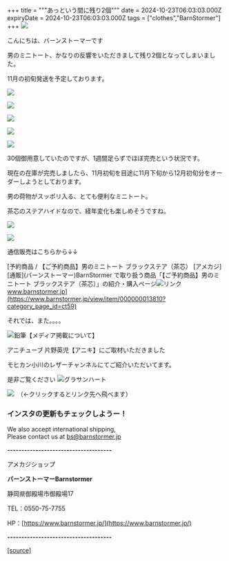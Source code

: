 +++
title = """あっという間に残り2個"""
date = 2024-10-23T06:03:03.000Z
expiryDate = 2024-10-23T06:03:03.000Z
tags = ["clothes","BarnStormer"]
+++
[![](https://stat.ameba.jp/user_images/20231023/16/barnstormer-go/b2/03/p/o0420015015354743273.png)](https://ameblo.jp/barnstormer-go/entry-12825670498.html)

こんにちは、バーンストーマーです

男のミニトート、かなりの反響をいただきまして残り2個となってしまいました。

11月の初旬発送を予定しております。

[![](https://stat.ameba.jp/user_images/20241019/16/barnstormer-go/d4/92/j/o0466070015499769921.jpg)](https://stat.ameba.jp/user_images/20241019/16/barnstormer-go/d4/92/j/o0466070015499769921.jpg)

[![](https://stat.ameba.jp/user_images/20241019/16/barnstormer-go/0a/56/j/o0466070015499769920.jpg)](https://stat.ameba.jp/user_images/20241019/16/barnstormer-go/0a/56/j/o0466070015499769920.jpg)

[![](https://stat.ameba.jp/user_images/20241019/16/barnstormer-go/18/e2/j/o0466070015499769919.jpg)](https://stat.ameba.jp/user_images/20241019/16/barnstormer-go/18/e2/j/o0466070015499769919.jpg)

[![](https://stat.ameba.jp/user_images/20241019/16/barnstormer-go/3d/85/j/o0466070015499769917.jpg)](https://stat.ameba.jp/user_images/20241019/16/barnstormer-go/3d/85/j/o0466070015499769917.jpg)

[![](https://stat.ameba.jp/user_images/20241019/16/barnstormer-go/ae/12/j/o0466070015499769914.jpg)](https://stat.ameba.jp/user_images/20241019/16/barnstormer-go/ae/12/j/o0466070015499769914.jpg)

30個御用意していたのですが、1週間足らずでほぼ完売という状況です。

現在の在庫が完売しましたら、11月初旬を目途に11月下旬から12月初旬分をオーダーしようとしております。

男の荷物がスッポリ入る、とても便利なミニトート。

茶芯のステアハイドなので、経年変化も楽しめそうですね。

[![](https://stat.ameba.jp/user_images/20241020/18/barnstormer-go/70/55/j/o0466070015500220792.jpg)](https://stat.ameba.jp/user_images/20241020/18/barnstormer-go/70/55/j/o0466070015500220792.jpg)

[![](https://stat.ameba.jp/user_images/20241020/18/barnstormer-go/7f/ff/j/o0466070015500220795.jpg)](https://stat.ameba.jp/user_images/20241020/18/barnstormer-go/7f/ff/j/o0466070015500220795.jpg)

通信販売はこちらから↓↓

[予約商品 / 【ご予約商品】男のミニトート ブラックステア（茶芯） \[アメカジ\] \[通販\](バーンストーマー)BarnStormer で取り扱う商品「【ご予約商品】男のミニトート ブラックステア（茶芯）」の紹介・購入ページ![リンク](https://c.stat100.ameba.jp/ameblo/symbols/v3.20.0/svg/gray/editor_link.svg)www.barnstormer.jp](https://www.barnstormer.jp/view/item/000000013810?category_page_id=ct59)

それでは、また。。。。

![鉛筆](https://stat100.ameba.jp/blog/ucs/img/char/char3/519.png)【メディア掲載について】

アニチューブ 片野英児【アニキ】にご取材いただきました

モヒカン小川のレザーチャンネルにてご紹介いただいてます。

是非ご覧ください ![グラサンハート](https://stat100.ameba.jp/blog/ucs/img/char/char3/148.png)

[![](https://stat.ameba.jp/user_images/20230412/16/barnstormer-go/6a/23/p/o0108010815269242493.png)](https://www.instagram.com/barnstormer_daily/)　（←クリックするとリンク先へ飛べます）

### インスタの更新もチェックしようー！

We also accept international shipping,  
Please contact us at bs@barnstormer.jp

**\-------------------------------------**

アメカジショップ

**バーンストーマーBarnstormer**

静岡県御殿場市御殿場17

TEL：0550-75-7755

HP：[https://www.barnstormer.jp/](https://www.barnstormer.jp/)

**\-------------------------------------**

[[source]](https://ameblo.jp/barnstormer-go/entry-12872332584.html)

